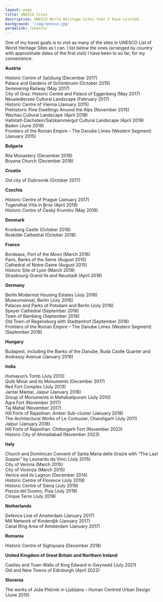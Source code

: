 ```yaml
---
layout: page
title: UNESCO Sites
description: UNESCO World Heritage Sites that I have visited.
background: '/img/unesco.jpg'
permalink: /unesco/
---
```


One of my travel goals is to visit as many of the sites in UNESCO List of World Heritage Sites as I can. I list below the ones (arranged by country with approximate dates of the first visit) I have been to so far, for my convenience.

**Austria**

Historic Centre of Salzburg (December 2017)  
Palace and Gardens of Schönbrunn (October 2015)  
Semmering Railway (May 2017)  
City of Graz: Historic Centre and Palace of Eggenberg (May 2017)  
Neusiedlersee Cultural Landscape (February 2017)  
Historic Centre of Vienna (January 2015)  
Prehistoric Pine Dwellings Around the Alps (November 2015)  
Wachau Cultural Landscape (April 2018)  
Hallstatt-Dachstein/Salzkammergut Cultural Landscape (April 2019)  
Baden (June 2019)  
Frontiers of the Roman Empire – The Danube Limes (Western Segment) (January 2015)

**Bulgaria**

Rila Monastery (December 2018)  
Boyana Church (December 2018)

**Croatia**

Old city of Dubrovnik (October 2017)

**Czechia**

Historic Centre of Prague (January 2017)  
Tugendhat Villa in Brno (April 2019)  
Historic Centre of Český Krumlov (May 2019)  

**Denmark**

Kronborg Castle (October 2018)  
Roskilde Cathedral (October 2018)

**France**

Bordeaux, Port of the Moon (March 2016)  
Paris, Banks of the Seine (August 2015)  
Cathedral of Notre-Dame (August 2015)  
Historic Site of Lyon (March 2018)  
Strasbourg-Grand Ile and Neustadt (April 2016)

**Germany**

Berlin Modernist Housing Estates (July 2016)  
Museumsinsel, Berlin (July 2016)  
Palaces and Parks of Potsdam and Berlin (July 2016)  
Speyer Cathedral (September 2016)  
Town of Bamberg (September 2018)  
Old Town of Regensburg with Stadtamhof (September 2018)  
Frontiers of the Roman Empire – The Danube Limes (Western Segment) (September 2018)

**Hungary**

Budapest, including the Banks of the Danube, Buda Castle Quarter and Andrassy Avenue (January 2016)

**India**

Humayun’s Tomb (July 2013)  
Qutb Minar and its Monuments (December 2017)  
Red Fort Complex (July 2013)  
Jantar Mantar, Jaipur (January 2018)  
Group of Monuments in Mahabalipuram (July 2010)  
Agra Fort (November 2017)  
Taj Mahal (November 2017)  
Hill Forts of Rajasthan: Amber Sub-cluster (January 2018)  
The Architectural Works of Le Corbusier, Chandigarh (July 2011)  
Jaipur (January 2018)  
Hill Forts of Rajasthan: Chittorgarh Fort (November 2023)  
Historic City of Ahmadabad (November 2023)

**Italy**

Church and Dominican Convent of Santa Maria delle Grazie with “The Last Supper” by Leonardo da Vinci (July 2015)  
City of Verona (March 2015)  
City of Vicenza (March 2015)  
Venice and its Lagoon (December 2014)  
Historic Centre of Florence (July 2019)  
Historic Centre of Siena (July 2019)  
Piazza del Duomo, Pisa (July 2019)  
Cinque Terre (July 2019)

**Netherlands**

Defence Line of Amsterdam (January 2017)  
Mill Network of Kinderdjik (January 2017)  
Canal Ring Area of Amsterdam (January 2017)

**Romania**

Historic Centre of Sighișoara (December 2018)

**United Kingdom of Great Britain and Northern Ireland**

Castles and Town Walls of King Edward in Gwynedd (July 2021)  
Old and New Towns of Edinburgh (April 2022)

**Slovenia**

The works of Jože Plečnik in Ljubljana – Human Centred Urban Design (June 2015)
